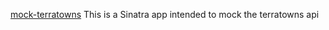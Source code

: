 [mock-terratowns](https://github.com/omenking/terraform-beginner-bootcamp-2023/blob/main/terratowns_mock_server/README.md#mock-terratowns)
This is a Sinatra app intended to mock the terratowns api